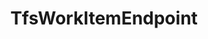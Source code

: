 ---
optionsClassName: TfsWorkItemEndpointOptions
optionsClassFullName: MigrationTools.Endpoints.TfsWorkItemEndpointOptions
configurationSamples: []
description: missng XML code comments
className: TfsWorkItemEndpoint
typeName: Endpoints
architecture: v2
options: []
status: missng XML code comments
processingTarget: missng XML code comments

redirectFrom: []
layout: reference
toc: true
permalink: /Reference/v2/Endpoints/TfsWorkItemEndpoint/
title: TfsWorkItemEndpoint
categories:
- Endpoints
- v2
notes: >+
  The Work Item endpoint is super awesome.


  Client  | WriteTo/ReadFrom | Endpoint | Data Target | Description

  ----------|-----------|------------

  AzureDevops.ObjectModel | Tfs Object Model | `TfsWorkItemEndPoint` | WorkItems | TBA

  AzureDevops.Rest | Azure DevOps REST | ?

  FileSystem | Local Files | `FileSystemWorkItemEndpoint` | WorkItems | TBA

introduction: ''

---